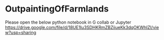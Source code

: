 # OutpaintingOfFarmlands
Please open the below python notebook in G collab or Jupyter
https://drive.google.com/file/d/18UE1Iu3SDHKRmZBZiiueKk3dqOKWhIZI/view?usp=sharing
